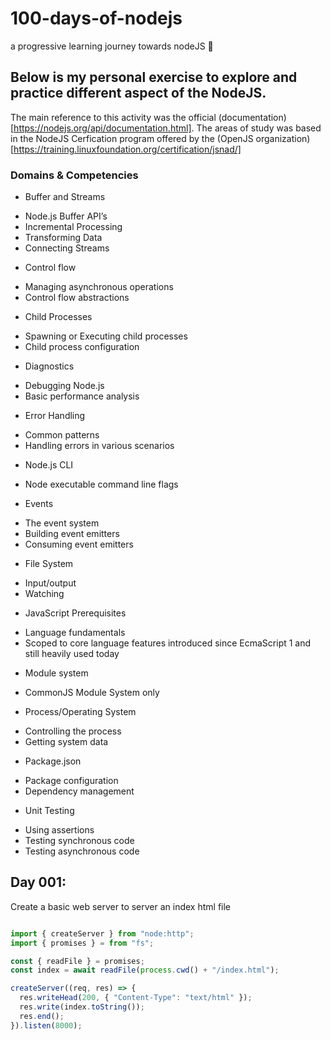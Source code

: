 # 100-days-of-nodejs

a progressive learning journey towards nodeJS 🚀

## Below is my personal exercise to explore and practice different aspect of the NodeJS.

The main reference to this activity was the official (documentation) [https://nodejs.org/api/documentation.html]. The areas of study was based in the NodeJS Cerfication program offered by the (OpenJS organization) [https://training.linuxfoundation.org/certification/jsnad/]

### Domains & Competencies

- Buffer and Streams

* Node.js Buffer API’s
* Incremental Processing
* Transforming Data
* Connecting Streams

- Control flow

* Managing asynchronous operations
* Control flow abstractions

- Child Processes

* Spawning or Executing child processes
* Child process configuration

- Diagnostics

* Debugging Node.js
* Basic performance analysis

- Error Handling

* Common patterns
* Handling errors in various scenarios

- Node.js CLI

* Node executable command line flags

- Events

* The event system
* Building event emitters
* Consuming event emitters

- File System

* Input/output
* Watching

- JavaScript Prerequisites

* Language fundamentals
* Scoped to core language features introduced since EcmaScript 1 and still heavily used today

- Module system

* CommonJS Module System only

- Process/Operating System

* Controlling the process
* Getting system data

- Package.json

* Package configuration
* Dependency management

- Unit Testing

* Using assertions
* Testing synchronous code
* Testing asynchronous code

## Day 001:

Create a basic web server to server an index html file

```js

import { createServer } from "node:http";
import { promises } = from "fs";

const { readFile } = promises;
const index = await readFile(process.cwd() + "/index.html");

createServer((req, res) => {
  res.writeHead(200, { "Content-Type": "text/html" });
  res.write(index.toString());
  res.end();
}).listen(8000);

```
